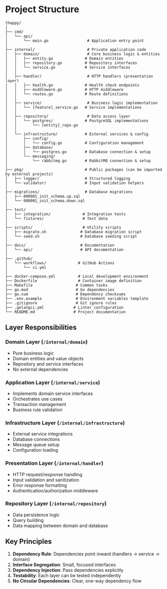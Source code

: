 # Project Structure

```
thappy/
│
├── cmd/
│   └── api/
│       └── main.go                 # Application entry point
│
├── internal/                       # Private application code
│   ├── domain/                     # Core business logic & entities
│   │   ├── entity.go              # Domain entities
│   │   ├── repository.go          # Repository interfaces
│   │   └── service.go             # Service interfaces
│   │
│   ├── handler/                    # HTTP handlers (presentation layer)
│   │   ├── health.go              # Health check endpoints
│   │   ├── middleware.go          # HTTP middleware
│   │   └── routes.go              # Route definitions
│   │
│   ├── service/                    # Business logic implementation
│   │   └── [feature]_service.go   # Service implementations
│   │
│   ├── repository/                 # Data access layer
│   │   └── postgres/              # PostgreSQL implementations
│   │       └── [entity]_repo.go
│   │
│   └── infrastructure/            # External services & config
│       ├── config/
│       │   └── config.go          # Configuration management
│       ├── database/
│       │   └── postgres.go        # Database connection & setup
│       └── messaging/
│           └── rabbitmq.go        # RabbitMQ connection & setup
│
├── pkg/                           # Public packages (can be imported by external projects)
│   ├── logger/                    # Structured logging
│   └── validator/                 # Input validation helpers
│
├── migrations/                    # Database migrations
│   ├── 000001_init_schema.up.sql
│   └── 000001_init_schema.down.sql
│
├── test/
│   ├── integration/              # Integration tests
│   └── fixtures/                 # Test data
│
├── scripts/                      # Utility scripts
│   ├── migrate.sh               # Database migration script
│   └── seed.sh                  # Database seeding script
│
├── docs/                        # Documentation
│   └── api/                     # API documentation
│
├── .github/
│   └── workflows/              # GitHub Actions
│       └── ci.yml
│
├── docker-compose.yml          # Local development environment
├── Dockerfile                  # Container image definition
├── Makefile                   # Common tasks
├── go.mod                     # Go dependencies
├── go.sum                     # Dependency checksums
├── .env.example               # Environment variables template
├── .gitignore                 # Git ignore rules
├── .golangci.yml             # Linter configuration
└── README.md                 # Project documentation
```

## Layer Responsibilities

### Domain Layer (`/internal/domain`)
- Pure business logic
- Domain entities and value objects
- Repository and service interfaces
- No external dependencies

### Application Layer (`/internal/service`)
- Implements domain service interfaces
- Orchestrates use cases
- Transaction management
- Business rule validation

### Infrastructure Layer (`/internal/infrastructure`)
- External service integrations
- Database connections
- Message queue setup
- Configuration loading

### Presentation Layer (`/internal/handler`)
- HTTP request/response handling
- Input validation and sanitization
- Error response formatting
- Authentication/authorization middleware

### Repository Layer (`/internal/repository`)
- Data persistence logic
- Query building
- Data mapping between domain and database

## Key Principles

1. **Dependency Rule**: Dependencies point inward (handlers → service → domain)
2. **Interface Segregation**: Small, focused interfaces
3. **Dependency Injection**: Pass dependencies explicitly
4. **Testability**: Each layer can be tested independently
5. **No Circular Dependencies**: Clear, one-way dependency flow